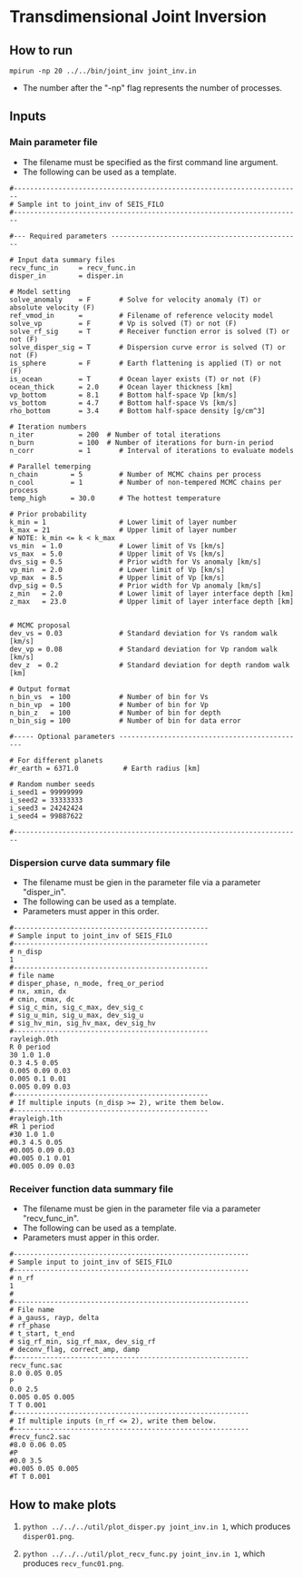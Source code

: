 # Transdimensional Joint Inversion 

## How to run

`mpirun -np 20 ../../bin/joint_inv joint_inv.in`
* The number after the "-np" flag represents the number of processes.

## Inputs

### Main parameter file

* The filename must be specified as the first command line argument.
* The following can be used as a template.

```
#-----------------------------------------------------------------------
# Sample int to joint_inv of SEIS_FILO
#-----------------------------------------------------------------------

#--- Required parameters -----------------------------------------------

# Input data summary files
recv_func_in     = recv_func.in 
disper_in        = disper.in

# Model setting
solve_anomaly    = F       # Solve for velocity anomaly (T) or absolute velocity (F)
ref_vmod_in      =         # Filename of reference velocity model
solve_vp         = F       # Vp is solved (T) or not (F)
solve_rf_sig     = T       # Receiver function error is solved (T) or not (F)
solve_disper_sig = T       # Dispersion curve error is solved (T) or not (F)
is_sphere        = F       # Earth flattening is applied (T) or not (F)
is_ocean         = T       # Ocean layer exists (T) or not (F)
ocean_thick      = 2.0     # Ocean layer thickness [km]
vp_bottom        = 8.1     # Bottom half-space Vp [km/s]
vs_bottom        = 4.7     # Bottom half-space Vs [km/s]
rho_bottom       = 3.4     # Bottom half-space density [g/cm^3]

# Iteration numbers
n_iter           = 200  # Number of total iterations
n_burn           = 100  # Number of iterations for burn-in period
n_corr           = 1	   # Interval of iterations to evaluate models

# Parallel temerping
n_chain        = 5         # Number of MCMC chains per process 
n_cool         = 1         # Number of non-tempered MCMC chains per process
temp_high      = 30.0      # The hottest temperature

# Prior probability 
k_min = 1                  # Lower limit of layer number
k_max = 21                 # Upper limit of layer number
# NOTE: k_min <= k < k_max
vs_min  = 1.0              # Lower limit of Vs [km/s]
vs_max  = 5.0              # Upper limit of Vs [km/s]
dvs_sig = 0.5              # Prior width for Vs anomaly [km/s]
vp_min  = 2.0              # Lower limit of Vp [km/s]
vp_max  = 8.5              # Upper limit of Vp [km/s]
dvp_sig = 0.5              # Prior width for Vp anomaly [km/s]
z_min   = 2.0              # Lower limit of layer interface depth [km]
z_max   = 23.0             # Upper limit of layer interface depth [km]

 
# MCMC proposal
dev_vs = 0.03              # Standard deviation for Vs random walk [km/s]
dev_vp = 0.08              # Standard deviation for Vp random walk [km/s]
dev_z  = 0.2               # Standard deviation for depth random walk [km]

# Output format
n_bin_vs  = 100            # Number of bin for Vs
n_bin_vp  = 100            # Number of bin for Vp
n_bin_z   = 100            # Number of bin for depth 
n_bin_sig = 100            # Number of bin for data error

#----- Optional parameters ----------------------------------------------

# For different planets
#r_earth = 6371.0           # Earth radius [km]

# Random number seeds
i_seed1 = 99999999  
i_seed2 = 33333333
i_seed3 = 24242424 
i_seed4 = 99887622

#-----------------------------------------------------------------------

```

### Dispersion curve data summary file

* The filename must be gien in the parameter file via a parameter "disper_in".
* The following can be used as a template.
* Parameters must apper in this order.

```
#------------------------------------------------
# Sample input to joint_inv of SEIS_FILO
#------------------------------------------------
# n_disp
1
#------------------------------------------------
# file name
# disper_phase, n_mode, freq_or_period
# nx, xmin, dx
# cmin, cmax, dc
# sig_c_min, sig_c_max, dev_sig_c
# sig_u_min, sig_u_max, dev_sig_u
# sig_hv_min, sig_hv_max, dev_sig_hv
#------------------------------------------------
rayleigh.0th
R 0 period
30 1.0 1.0
0.3 4.5 0.05
0.005 0.09 0.03
0.005 0.1 0.01
0.005 0.09 0.03
#------------------------------------------------
# If multiple inputs (n_disp >= 2), write them below.
#------------------------------------------------
#rayleigh.1th
#R 1 period
#30 1.0 1.0
#0.3 4.5 0.05
#0.005 0.09 0.03
#0.005 0.1 0.01
#0.005 0.09 0.03
```


### Receiver function data summary file
* The filename must be gien in the parameter file via a parameter "recv_func_in".
* The following can be used as a template.
* Parameters must apper in this order.

```
#----------------------------------------------------------
# Sample input to joint_inv of SEIS_FILO
#----------------------------------------------------------
# n_rf
1
#
#----------------------------------------------------------
# File name 
# a_gauss, rayp, delta
# rf_phase
# t_start, t_end
# sig_rf_min, sig_rf_max, dev_sig_rf
# deconv_flag, correct_amp, damp
#----------------------------------------------------------
recv_func.sac
8.0 0.05 0.05
P
0.0 2.5
0.005 0.05 0.005
T T 0.001
#----------------------------------------------------------
# If multiple inputs (n_rf <= 2), write them below.
#----------------------------------------------------------
#recv_func2.sac
#8.0 0.06 0.05
#P
#0.0 3.5
#0.005 0.05 0.005
#T T 0.001

```

## How to make plots

1. `python ../../../util/plot_disper.py joint_inv.in 1`, which produces `disper01.png`.

2. `python ../../../util/plot_recv_func.py joint_inv.in 1`, which produces `recv_func01.png`.
